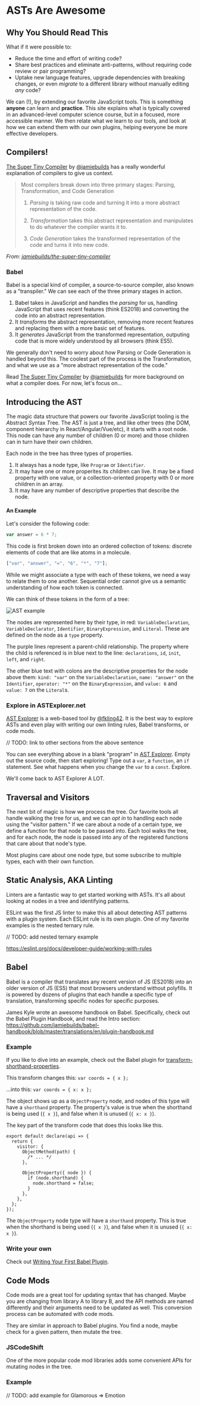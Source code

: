 # ASTs Are Awesome

## Why You Should Read This

What if it were possible to:

- Reduce the time and effort of writing code?
- Share best practices and eliminate anti-patterns, without requiring code review or pair programming?
- Uptake new language features, upgrade dependencies with breaking changes, or even _migrate_ to a different library without manually editing _any_ code?

We can (!), by extending our favorite JavaScript tools. This is something **anyone** can learn and **practice**. This site explains what is typically covered in an advanced-level computer science course, but in a focused, more accessible manner. We then relate what we learn to our tools, and look at how we can extend them with our own plugins, helping everyone be more effective developers.

## Compilers!

[The Super Tiny Compiler](https://github.com/jamiebuilds/the-super-tiny-compiler) by [@jamiebuilds](https://twitter.com/jamiebuilds) has a really wonderful explanation of compilers to give us context.

> Most compilers break down into three primary stages: Parsing, Transformation, and Code Generation
>
> 1. _Parsing_ is taking raw code and turning it into a more abstract representation of the code.
>
> 2. _Transformation_ takes this abstract representation and manipulates to do whatever the compiler wants it to.
>
> 3. _Code Generation_ takes the transformed representation of the code and
>    turns it into new code.

_From: [jamiebuilds/the-super-tiny-compiler](https://github.com/jamiebuilds/the-super-tiny-compiler/blob/master/the-super-tiny-compiler.js#L103)_

### Babel

Babel is a special kind of compiler, a source-to-source compiler, also known as a "transpiler." We can see each of the three primary stages in action.

1. Babel takes in JavaScript and handles the _parsing_ for us, handling JavaScript that uses recent features (think ES2018) and converting the code into an abstract representation.
2. It _transforms_ the abstract representation, removing more recent features and replacing them with a more basic set of features.
3. It _generates_ JavaScript from the transformed representation, outputing code that is more widely understood by all browsers (think ES5).

We generally don't need to worry about how Parsing or Code Generation is handled beyond this. The coolest part of the process is the Transformation, and what we use as a "more abstract representation of the code."

Read [The Super Tiny Compiler](https://github.com/jamiebuilds/the-super-tiny-compiler) by [@jamiebuilds](https://twitter.com/jamiebuilds) for more background on what a compiler does. For now, let's focus on...

## Introducing the AST

The magic data structure that powers our favorite JavaScript tooling is the *A*bstract *S*yntax *T*ree. The AST is just a tree, and like other trees (the DOM, component hierarchy in React/Angular/Vue/etc), it starts with a root node. This node can have any number of children (0 or more) and those children can in turn have their own children.

Each node in the tree has three types of properties.

1. It always has a node type, like `Program` or `Identifier`.
2. It may have one or more properites its children can live. It may be a fixed property with one value, or a collection-oriented property with 0 or more children in an array.
3. It may have any number of descriptive properties that describe the node.

#### An Example

Let's consider the following code:

```javascript
var answer = 6 * 7;
```

This code is first broken down into an ordered collection of tokens: discrete elements of code that are like atoms in a molecule.

```javascript
["var", "answer", "=", "6", "*", "7"];
```

While we might associate a type with each of these tokens, we need a way to relate them to one another. Sequential order cannot give us a semantic understanding of how each token is connected.

We can think of these tokens in the form of a tree:

![AST example](assets/tree.png)

The nodes are represented here by their type, in red: `VariableDeclaration`, `VariableDeclarator`, `Identifier`, `BinaryExpression`, and `Literal`. These are defined on the node as a `type` property.

The purple lines represent a parent-child relationship. The property where the child is referenced is in blue next to the line: `declarations`, `id`, `init`, `left`, and `right`.

The other blue text with colons are the descriptive properties for the node above them: `kind: "var"` on the `VariableDeclaration`, `name: "answer"` on the `Identifier`, `operator: "*"` on the `BinaryExpression`, and `value: 6` and `value: 7` on the `Literal`s.

### Explore in ASTExplorer.net

[AST Explorer](https://astexplorer.net/) is a web-based tool by [@fkling42](https://twitter.com/fkling42). It is the best way to explore ASTs and even play with writing our own linting rules, Babel transforms, or code mods.

// TODO: link to other sections from the above sentence

You can see everything above in a blank "program" in [AST Explorer](https://astexplorer.net/). Empty out the source code, then start exploring! Type out a `var`, a `function`, an `if` statement. See what happens when you change the `var` to a `const`. Explore.

We'll come back to AST Explorer A LOT.

## Traversal and Visitors

The next bit of magic is how we process the tree. Our favorite tools all handle walking the tree for us, and we can _opt in_ to handling each node using the "visitor pattern." If we care about a node of a certain type, we define a function for that node to be passed into. Each tool walks the tree, and for each node, the node is passed into any of the registered functions that care about that node's type.

Most plugins care about one node type, but some subscribe to multiple types, each with their own function.

## Static Analysis, AKA Linting

Linters are a fantastic way to get started working with ASTs. It's all about looking at nodes in a tree and identifying patterns.

ESLint was the first JS linter to make this all about detecting AST patterns with a plugin system. Each ESLint rule is its own plugin. One of my favorite examples is the nested ternary rule.

// TODO: add nested ternary example

https://eslint.org/docs/developer-guide/working-with-rules

## Babel

Babel is a compiler that translates any recent version of JS (ES2018) into an older version of JS (ES5) that most browsers understand without polyfills. It is powered by dozens of plugins that each handle a specific type of translation, transforming specific nodes for specific purposes.

James Kyle wrote an awesome handbook on Babel. Specifically, check out the Babel Plugin Handbook, and read the Intro section: https://github.com/jamiebuilds/babel-handbook/blob/master/translations/en/plugin-handbook.md

### Example

If you like to dive into an example, check out the Babel plugin for [transform-shorthand-properties](https://github.com/babel/babel/tree/master/packages/babel-plugin-transform-shorthand-properties).

This transform changes this:
`var coords = { x };`

...into this:
`var coords = { x: x };`

The object shows up as a `ObjectProperty` node, and nodes of this type will have a `shorthand` property. The property's value is true when the shorthand is being used (`{ x }`), and false when it is unused (`{ x: x }`).

The key part of the transform code that does this looks like this.

```
export default declare(api => {
  return {
    visitor: {
      ObjectMethod(path) {
        /* ... */
      },

      ObjectProperty({ node }) {
        if (node.shorthand) {
          node.shorthand = false;
        }
      },
    },
  };
});
```

The `ObjectProperty` node type will have a `shorthand` property. This is true when the shorthand is being used (`{ x }`), and false when it is unused (`{ x: x }`).

### Write your own

Check out [Writing Your First Babel Plugin](https://github.com/jamiebuilds/babel-handbook/blob/master/translations/en/plugin-handbook.md#writing-your-first-babel-plugin).

## Code Mods

Code mods are a great tool for updating syntax that has changed. Maybe you are changing from library A to library B, and the API methods are named differently and their arguments need to be updated as well. This conversion process can be automated with code mods.

They are similar in approach to Babel plugins. You find a node, maybe check for a given pattern, then mutate the tree.

### JSCodeShift

One of the more popular code mod libraries adds some convenient APIs for mutating nodes in the tree.

### Example

// TODO: add example for Glamorous => Emotion
